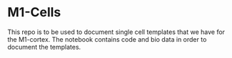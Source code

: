 # M1-Cells
This repo is to be used to document single cell templates that we have for the M1-cortex. The notebook contains code and bio data in order to document the templates.
